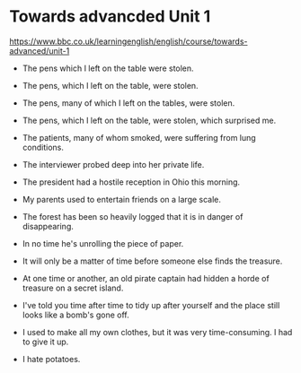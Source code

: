# Towards advancded Unit 1

https://www.bbc.co.uk/learningenglish/english/course/towards-advanced/unit-1

* The pens which I left on the table were stolen.

* The pens, which I left on the table, were stolen.

* The pens, many of which I left on the tables, were stolen.

* The pens, which I left on the table, were stolen, which surprised me.

* The patients, many of whom smoked, were suffering from lung conditions.

* The interviewer probed deep into her private life.

* The president had a hostile reception in Ohio this morning.

* My parents used to entertain friends on a large scale.

* The forest has been so heavily logged that it is in danger of disappearing.

* In no time he's unrolling the piece of paper.

* It will only be a matter of time before someone else finds the treasure.

* At one time or another, an old pirate captain had hidden a horde of treasure on a secret island.

* I've told you time after time to tidy up after yourself and the place still looks like a bomb's gone off.

* I used to make all my own clothes, but it was very time-consuming. I had to give it up.

* I hate potatoes.



